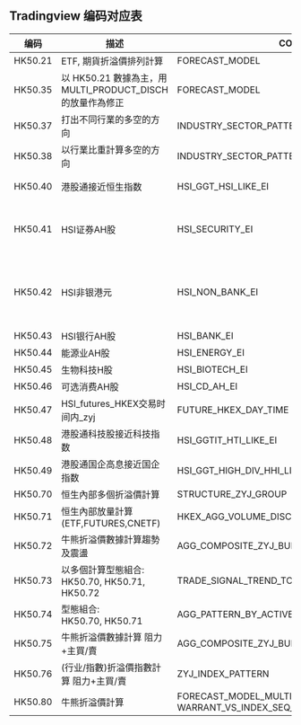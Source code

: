 ## Tradingview 编码对应表

| 编码 | 描述 | CODE | 晚上 | CODE | SIGNAL |
| --- | --- | --- | --- | --- | --- |
|HK50.21| ETF, 期貨折溢價排列計算 | FORECAST_MODEL |  |  | |
|HK50.35| 以 HK50.21 數據為主，用 <br />MULTI_PRODUCT_DISCH 的放量作為修正 | FORECAST_MODEL |  |  | |
|HK50.37| 打出不同行業的多空的方向 | INDUSTRY_SECTOR_PATTERN |  |  | |
|HK50.38| 以行業比重計算多空的方向 | INDUSTRY_SECTOR_PATTERN_SUMMARY |  |  | |
|HK50.40| 港股通接近恒生指数 | HSI_GGT_HSI_LIKE_EI | 港股盤後 | US_PRE_MARKET | |
|HK50.41| HSI证券AH股 | HSI_SECURITY_EI | 美股 (CD, IT, 綜合) | US_MARKET_COMPOSITE | |
|HK50.42| HSI非银港元 | HSI_NON_BANK_EI | MCHI, FXI, YANG, YINN vs HXC | US_MARKET_ZGG_ETF | |
|HK50.43| HSI银行AH股 | HSI_BANK_EI | | | |
|HK50.44| 能源业AH股 | HSI_ENERGY_EI | | | |
|HK50.45| 生物科技H股 | HSI_BIOTECH_EI | | | |
|HK50.46| 可选消费AH股 | HSI_CD_AH_EI | | | |
|HK50.47| HSI_futures_HKEX交易时间内_zyj | FUTURE_HKEX_DAY_TIME | | | |
|HK50.48| 港股通科技股接近科技指数 | HSI_GGTIT_HTI_LIKE_EI | | | |
|HK50.49| 港股通国企高息接近国企指数 | HSI_GGT_HIGH_DIV_HHI_LIKE_E |I | | |
|HK50.70| 恒生內部多個折溢價計算 | STRUCTURE_ZYJ_GROUP | | | |
|HK50.71| 恒生內部放量計算(ETF,FUTURES,CNETF) | HKEX_AGG_VOLUME_DISCH | | | |
|HK50.72| 牛熊折溢價數據計算趨勢及震盪 | AGG_COMPOSITE_ZYJ_BULL_BEAR_PATTERN | | | |
|HK50.73| 以多個計算型態組合:  <br /> HK50.70, HK50.71, HK50.72 | TRADE_SIGNAL_TREND_TO_HOLD_ADV | | | TYPE_TREND_TO_HOLD_ADV |
|HK50.74| 型態組合:  <br /> HK50.70, HK50.71 | AGG_PATTERN_BY_ACTIVE_BS_AND_VOLUME_DISCH | | | AGG_PATTERN_BY_ACTIVE_BS_AND_VOLUME_DISCH |
|HK50.75| 牛熊折溢價數據計算 阻力+主買/賣 | AGG_COMPOSITE_ZYJ_BULL_BEAR_PATTERN | | |  |
|HK50.76| (行业/指數)折溢價指數計算 阻力+主買/賣 | ZYJ_INDEX_PATTERN | | |  |
|HK50.80| 牛熊折溢價計算 | FORECAST_MODEL_MULTI_LOGIC <br /> WARRANT_VS_INDEX_SEQ_COMPARE | | | |
